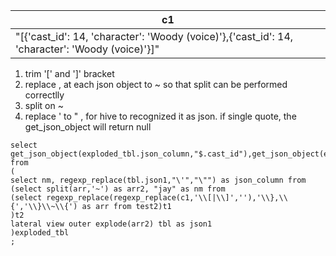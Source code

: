 

|c1|
|---|
|"[{'cast_id': 14, 'character': 'Woody (voice)'},{'cast_id': 14, 'character': 'Woody (voice)'}]"|

1. trim '[' and ']' bracket 
2. replace , at each json object to ~ so that split can be performed correctlly
3. split on ~
4. replace '  to " , for hive to recognized it as json. if single quote, the get_json_object will return null

```
select get_json_object(exploded_tbl.json_column,"$.cast_id"),get_json_object(exploded_tbl.json_column,"$.character") from
(
select nm, regexp_replace(tbl.json1,"\'","\"") as json_column from 
(select split(arr,'~') as arr2, "jay" as nm from 
(select regexp_replace(regexp_replace(c1,'\\[|\\]',''),'\\},\\{','\\}\\~\\{') as arr from test2)t1
)t2
lateral view outer explode(arr2) tbl as json1
)exploded_tbl
;
```
